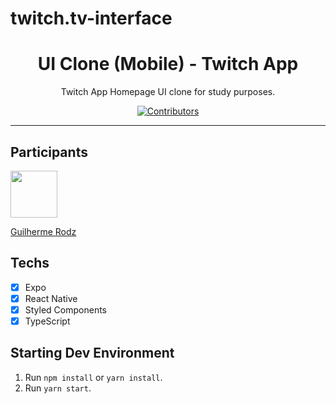 # twitch.tv-interface

<h1 align="center">
UI Clone (Mobile) - Twitch App
</h1>

<p align="center">Twitch App Homepage UI clone for study purposes.</p>

<p align="center">
  <a href="https://github.com/vtorres96/nubank-interface/graphs/contributors">
    <img src="https://img.shields.io/github/contributors/rocketseat-content/youtube-clone-twitch-app?color=%236633cc&logoColor=%236633cc&style=flat" alt="Contributors">
  </a>
</p>

<hr>

## Participants

[<img src="https://avatars3.githubusercontent.com/u/40577101?s=460&v=4" width="75px;"/>](https://github.com/vtorres96)

[Guilherme Rodz](https://github.com/vtorres96)

## Techs

- [x] Expo
- [x] React Native
- [x] Styled Components
- [x] TypeScript

## Starting Dev Environment

1. Run `npm install` or `yarn install`.<br />
2. Run `yarn start`.<br />
